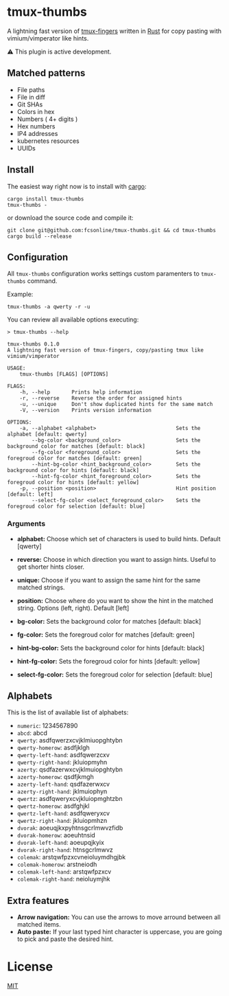 # tmux-thumbs

A lightning fast version of [tmux-fingers](https://github.com/Morantron/tmux-fingers) written in [Rust](https://www.rust-lang.org/) for copy pasting with vimium/vimperator like hints.

:warning: This plugin is active development.

## Matched patterns

- File paths
- File in diff
- Git SHAs
- Colors in hex
- Numbers ( 4+ digits )
- Hex numbers
- IP4 addresses
- kubernetes resources
- UUIDs

## Install

The easiest way right now is to install with [cargo](https://doc.rust-lang.org/cargo/getting-started/installation.html):

```
cargo install tmux-thumbs
tmux-thumbs -
```

or download the source code and compile it:

```
git clone git@github.com:fcsonline/tmux-thumbs.git && cd tmux-thumbs
cargo build --release
```


## Configuration

All `tmux-thumbs` configuration works settings custom paramenters to `tmux-thumbs` command.

Example:

```
tmux-thumbs -a qwerty -r -u
```

You can review all available options executing:

```
> tmux-thumbs --help

tmux-thumbs 0.1.0
A lightning fast version of tmux-fingers, copy/pasting tmux like vimium/vimperator

USAGE:
    tmux-thumbs [FLAGS] [OPTIONS]

FLAGS:
    -h, --help       Prints help information
    -r, --reverse    Reverse the order for assigned hints
    -u, --unique     Don't show duplicated hints for the same match
    -V, --version    Prints version information

OPTIONS:
    -a, --alphabet <alphabet>                          Sets the alphabet [default: qwerty]
        --bg-color <background_color>                  Sets the background color for matches [default: black]
        --fg-color <foreground_color>                  Sets the foregroud color for matches [default: green]
        --hint-bg-color <hint_background_color>        Sets the background color for hints [default: black]
        --hint-fg-color <hint_foreground_color>        Sets the foregroud color for hints [default: yellow]
    -p, --position <position>                          Hint position [default: left]
        --select-fg-color <select_foreground_color>    Sets the foregroud color for selection [default: blue]
```

### Arguments

- **alphabet:** Choose which set of characters is used to build hints. Default [qwerty]
- **reverse:** Choose in which direction you want to assign hints. Useful to get shorter hints closer.
- **unique:** Choose if you want to assign the same hint for the same matched strings.
- **position:** Choose where do you want to show the hint in the matched string. Options (left, right). Default [left]

- **bg-color:** Sets the background color for matches [default: black]
- **fg-color:** Sets the foregroud color for matches [default: green]
- **hint-bg-color:** Sets the background color for hints [default: black]
- **hint-fg-color:** Sets the foregroud color for hints [default: yellow]
- **select-fg-color:** Sets the foregroud color for selection [default: blue]

## Alphabets

This is the list of available list of alphabets:

- `numeric`: 1234567890
- `abcd`: abcd
- `qwerty`: asdfqwerzxcvjklmiuopghtybn
- `qwerty-homerow`: asdfjklgh
- `qwerty-left-hand`: asdfqwerzcxv
- `qwerty-right-hand`: jkluiopmyhn
- `azerty`: qsdfazerwxcvjklmuiopghtybn
- `azerty-homerow`: qsdfjkmgh
- `azerty-left-hand`: qsdfazerwxcv
- `azerty-right-hand`: jklmuiophyn
- `qwertz`: asdfqweryxcvjkluiopmghtzbn
- `qwertz-homerow`: asdfghjkl
- `qwertz-left-hand`: asdfqweryxcv
- `qwertz-right-hand`: jkluiopmhzn
- `dvorak`: aoeuqjkxpyhtnsgcrlmwvzfidb
- `dvorak-homerow`: aoeuhtnsid
- `dvorak-left-hand`: aoeupqjkyix
- `dvorak-right-hand`: htnsgcrlmwvz
- `colemak`: arstqwfpzxcvneioluymdhgjbk
- `colemak-homerow`: arstneiodh
- `colemak-left-hand`: arstqwfpzxcv
- `colemak-right-hand`: neioluymjhk

## Extra features

- **Arrow navigation:** You can use the arrows to move arround between all matched items.
- **Auto paste:** If your last typed hint character is uppercase, you are going to pick and paste the desired hint.

# License

[MIT](https://github.com/fcsonline/tmux-thumbs/blob/master/LICENSE)
